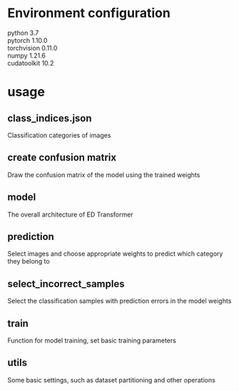 # Environment configuration<br>
   python     3.7<br>
   pytorch    1.10.0<br>
   torchvision  0.11.0<br>
   numpy         1.21.6 <br>
   cudatoolkit     10.2<br>
# usage <br>
  ## class_indices.json 
  Classification categories of images
  ## create confusion matrix 
  Draw the confusion matrix of the model using the trained weights
  ##  model
  The overall architecture of ED Transformer
  ## prediction
  Select images and choose appropriate weights to predict which category they belong to
  ## select_incorrect_samples  
  Select the classification samples with prediction errors in the model weights
  ##  train
   Function for model training, set basic training parameters
  ## utils
   Some basic settings, such as dataset partitioning and other operations
